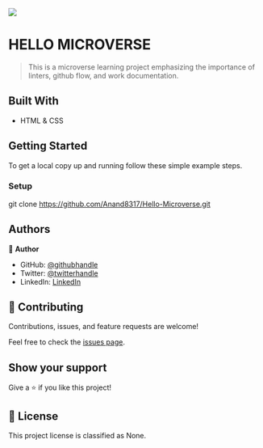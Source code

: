 ![](https://img.shields.io/badge/Microverse-blueviolet)

# HELLO MICROVERSE

> This is a microverse learning project emphasizing the importance of linters, github flow, and work documentation.


## Built With

- HTML & CSS


## Getting Started

To get a local copy up and running follow these simple example steps.

### Setup
git clone https://github.com/Anand8317/Hello-Microverse.git


## Authors

👤 **Author**

- GitHub: [@githubhandle](https://github.com/Anand8317)
- Twitter: [@twitterhandle](https://twitter.com/anand029)
- LinkedIn: [LinkedIn](https://www.linkedin.com/in/anand-pathak-473611171/)


## 🤝 Contributing

Contributions, issues, and feature requests are welcome!

Feel free to check the [issues page](../../issues/).


## Show your support

Give a ⭐️ if you like this project!


## 📝 License

This project license is classified as None.